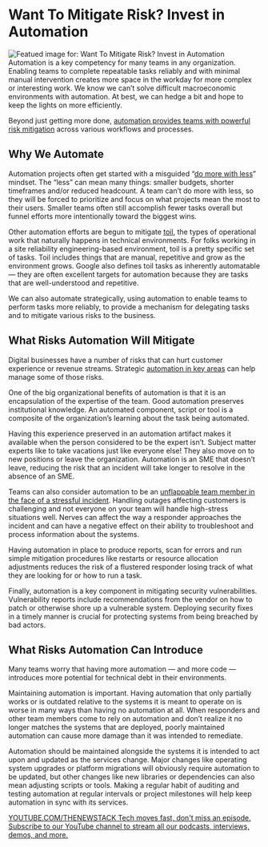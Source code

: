 # Want To Mitigate Risk? Invest in Automation
![Featued image for: Want To Mitigate Risk? Invest in Automation](https://cdn.thenewstack.io/media/2024/07/2ff9ddbc-automate-1024x573.png)
Automation is a key competency for many teams in any organization. Enabling teams to complete repeatable tasks reliably and with minimal manual intervention creates more space in the workday for more complex or interesting work. We know we can’t solve difficult macroeconomic environments with automation. At best, we can hedge a bit and hope to keep the lights on more efficiently.

Beyond just getting more done, [automation provides teams with powerful risk mitigation](https://thenewstack.io/ai-powered-automation-is-critical-to-it-resilience-and-adaptability/) across various workflows and processes.

## Why We Automate
Automation projects often get started with a misguided “[do more with less](https://leaddev.com/team/you-cant-actually-do-more-less)” mindset. The “less” can mean many things: smaller budgets, shorter timeframes and/or reduced headcount. A team can’t do more with less, so they will be forced to prioritize and focus on what projects mean the most to their users. Smaller teams often still accomplish fewer tasks overall but funnel efforts more intentionally toward the biggest wins.

Other automation efforts are begun to mitigate [toil](https://sre.google/sre-book/eliminating-toil/), the types of operational work that naturally happens in technical environments. For folks working in a site reliability engineering-based environment, toil is a pretty specific set of tasks. Toil includes things that are manual, repetitive and grow as the environment grows. Google also defines toil tasks as inherently automatable — they are often excellent targets for automation because they are tasks that are well-understood and repetitive.

We can also automate strategically, using automation to enable teams to perform tasks more reliably, to provide a mechanism for delegating tasks and to mitigate various risks to the business.

## What Risks Automation Will Mitigate
Digital businesses have a number of risks that can hurt customer experience or revenue streams. Strategic [automation in key areas](https://thenewstack.io/crawl-walk-run-the-key-to-successful-automation/) can help manage some of those risks.

One of the big organizational benefits of automation is that it is an encapsulation of the expertise of the team. Good automation preserves institutional knowledge. An automated component, script or tool is a composite of the organization’s learning about the task being automated.

Having this experience preserved in an automation artifact makes it available when the person considered to be the expert isn’t. Subject matter experts like to take vacations just like everyone else! They also move on to new positions or leave the organization. Automation is an SME that doesn’t leave, reducing the risk that an incident will take longer to resolve in the absence of an SME.

Teams can also consider automation to be an [unflappable team member in the face of a stressful incident](https://thenewstack.io/what-can-incident-teams-learn-from-crisis-management/). Handling outages affecting customers is challenging and not everyone on your team will handle high-stress situations well. Nerves can affect the way a responder approaches the incident and can have a negative effect on their ability to troubleshoot and process information about the systems.

Having automation in place to produce reports, scan for errors and run simple mitigation procedures like restarts or resource allocation adjustments reduces the risk of a flustered responder losing track of what they are looking for or how to run a task.

Finally, automation is a key component in mitigating security vulnerabilities. Vulnerability reports include recommendations from the vendor on how to patch or otherwise shore up a vulnerable system. Deploying security fixes in a timely manner is crucial for protecting systems from being breached by bad actors.

## What Risks Automation Can Introduce
Many teams worry that having more automation — and more code — introduces more potential for technical debt in their environments.

Maintaining automation is important. Having automation that only partially works or is outdated relative to the systems it is meant to operate on is worse in many ways than having no automation at all. When responders and other team members come to rely on automation and don’t realize it no longer matches the systems that are deployed, poorly maintained automation can cause more damage than it was intended to remediate.

Automation should be maintained alongside the systems it is intended to act upon and updated as the services change. Major changes like operating system upgrades or platform migrations will obviously require automation to be updated, but other changes like new libraries or dependencies can also mean adjusting scripts or tools. Making a regular habit of auditing and testing automation at regular intervals or project milestones will help keep automation in sync with its services.

[
YOUTUBE.COM/THENEWSTACK
Tech moves fast, don't miss an episode. Subscribe to our YouTube
channel to stream all our podcasts, interviews, demos, and more.
](https://youtube.com/thenewstack?sub_confirmation=1)